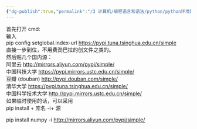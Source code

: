 ```yaml
---
{"dg-publish":true,"permalink":"/3 计算机/编程语言和语法/python/python环境配置/换源/","title":"换源"}
---
```



首先打开 cmd:  
输入  
pip config setglobal.index-url <https://pypi.tuna.tsinghua.edu.cn/simple>  
直接一步到位，不用费劲巴拉的创文件之类的。  
然后贴几个国内源：  
阿里云 <http://mirrors.aliyun.com/pypi/simple/>  
中国科技大学 <https://pypi.mirrors.ustc.edu.cn/simple/>  
豆瓣 (douban) <http://pypi.douban.com/simple/>  
清华大学 <https://pypi.tuna.tsinghua.edu.cn/simple/>  
中国科学技术大学 <http://pypi.mirrors.ustc.edu.cn/simple/>  
如果临时使用的话，可以采用  
pip install + 库名 -i+ 源

pip install numpy -i <http://mirrors.aliyun.com/pypi/simple/>